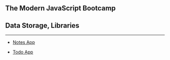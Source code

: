 ## The Modern JavaScript Bootcamp

## Data Storage, Libraries
----------------------------

* [Notes App](http://fetian-notes.surge.sh/)

* [Todo App](http://fetian-todo.surge.sh/)

